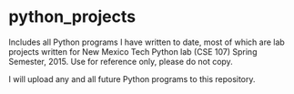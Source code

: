 # python_projects
Includes all Python programs I have written to date, most of which are lab projects written for New Mexico Tech Python lab 
(CSE 107) Spring Semester, 2015.  Use for reference only, please do not copy.

I will upload any and all future Python programs to this repository.
